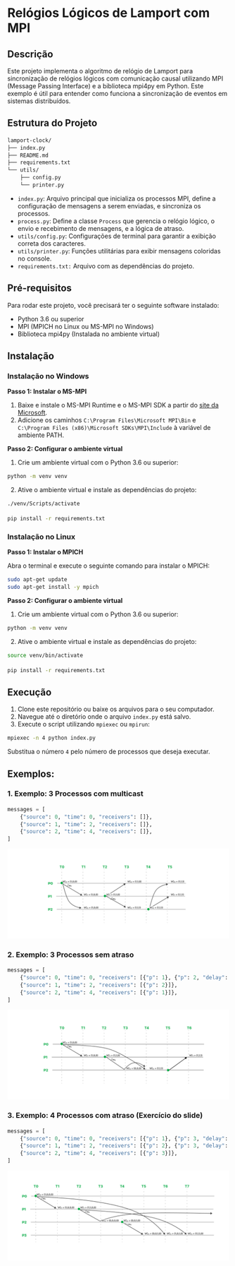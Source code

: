 # Relógios Lógicos de Lamport com MPI

## Descrição

Este projeto implementa o algoritmo de relógio de Lamport para sincronização de relógios lógicos com comunicação causal utilizando MPI (Message Passing Interface) e a biblioteca mpi4py em Python. Este exemplo é útil para entender como funciona a sincronização de eventos em sistemas distribuídos.

## Estrutura do Projeto

```bash
lamport-clock/
├── index.py
├── README.md
├── requirements.txt
└── utils/
    ├── config.py
    └── printer.py
```

-   `index.py`: Arquivo principal que inicializa os processos MPI, define a configuração de mensagens a serem enviadas, e sincroniza os processos.
-   `process.py`: Define a classe `Process` que gerencia o relógio lógico, o envio e recebimento de mensagens, e a lógica de atraso.
-   `utils/config.py`: Configurações de terminal para garantir a exibição correta dos caracteres.
-   `utils/printer.py`: Funções utilitárias para exibir mensagens coloridas no console.
-   `requirements.txt:` Arquivo com as dependências do projeto.

## Pré-requisitos

Para rodar este projeto, você precisará ter o seguinte software instalado:

-   Python 3.6 ou superior
-   MPI (MPICH no Linux ou MS-MPI no Windows)
-   Biblioteca mpi4py (Instalada no ambiente virtual)

## Instalação

### Instalação no Windows

**Passo 1: Instalar o MS-MPI**

1. Baixe e instale o MS-MPI Runtime e o MS-MPI SDK a partir do [site da Microsoft](https://docs.microsoft.com/en-us/message-passing-interface/microsoft-mpi).
2. Adicione os caminhos `C:\Program Files\Microsoft MPI\Bin` e `C:\Program Files (x86)\Microsoft SDKs\MPI\Include` à variável de ambiente PATH.

**Passo 2: Configurar o ambiente virtual**

1. Crie um ambiente virtual com o Python 3.6 ou superior:

```bash
python -m venv venv
```

2. Ative o ambiente virtual e instale as dependências do projeto:

```bash
./venv/Scripts/activate

pip install -r requirements.txt
```

### Instalação no Linux

**Passo 1: Instalar o MPICH**

Abra o terminal e execute o seguinte comando para instalar o MPICH:

```bash
sudo apt-get update
sudo apt-get install -y mpich
```

**Passo 2: Configurar o ambiente virtual**

1. Crie um ambiente virtual com o Python 3.6 ou superior:

```bash
python -m venv venv
```

2. Ative o ambiente virtual e instale as dependências do projeto:

```bash
source venv/bin/activate

pip install -r requirements.txt
```

## Execução

1. Clone este repositório ou baixe os arquivos para o seu computador.
2. Navegue até o diretório onde o arquivo `index.py` está salvo.
3. Execute o script utilizando `mpiexec` ou `mpirun`:

```bash
mpiexec -n 4 python index.py
```

Substitua o número `4` pelo número de processos que deseja executar.

## Exemplos:

### 1. Exemplo: 3 Processos com multicast

```py
messages = [
    {"source": 0, "time": 0, "receivers": []},
    {"source": 1, "time": 2, "receivers": []},
    {"source": 2, "time": 4, "receivers": []},
]
```

![Exemplo 1](./assets/multicast.png)

### 2. Exemplo: 3 Processos sem atraso

```py
messages = [
    {"source": 0, "time": 0, "receivers": [{"p": 1}, {"p": 2, "delay": 4}]},
    {"source": 1, "time": 2, "receivers": [{"p": 2}]},
    {"source": 2, "time": 4, "receivers": [{"p": 1}]},
]
```

![Exemplo 2](./assets/no-delay.png)

### 3. Exemplo: 4 Processos com atraso (Exercício do slide)

```py
messages = [
    {"source": 0, "time": 0, "receivers": [{"p": 1}, {"p": 3, "delay": 6}]},
    {"source": 1, "time": 2, "receivers": [{"p": 2}, {"p": 3, "delay": 5}]},
    {"source": 2, "time": 4, "receivers": [{"p": 3}]},
]
```

![Exemplo 3](./assets/delay.png)
